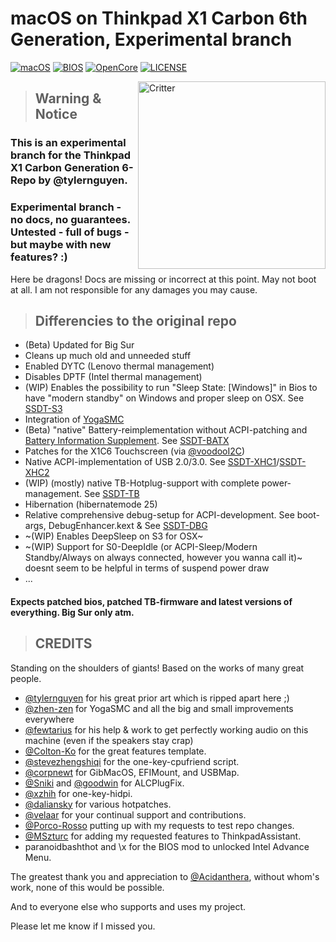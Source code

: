 # macOS on Thinkpad X1 Carbon 6th Generation, Experimental branch

[![macOS](https://img.shields.io/badge/macOS-Big_Sur_Beta_9-yellow.svg)](https://www.apple.com/de/macos/big-sur-preview/)
[![BIOS](https://img.shields.io/badge/BIOS-1.49-blue)](https://pcsupport.lenovo.com/us/en/products/laptops-and-netbooks/thinkpad-x-series-laptops/thinkpad-x1-carbon-6th-gen-type-20kh-20kg/downloads/driver-list/component?name=BIOS%2FUEFI)
[![OpenCore](https://img.shields.io/badge/OpenCore-0.6.2-green)](https://github.com/acidanthera/OpenCorePkg)
[![LICENSE](https://img.shields.io/badge/license-MIT-green.svg)](https://github.com/996icu/996.ICU/blob/master/LICENSE)

<img align="right" src="https://i.imgur.com/I3yUS4Q.png" alt="Critter" width="300">

> ## Warning & Notice

### This is an experimental branch for the Thinkpad X1 Carbon Generation 6-Repo by @tylernguyen.
### Experimental branch - no docs, no guarantees. Untested - full of bugs - but maybe with new features? :)

Here be dragons! Docs are missing or incorrect at this point. May not boot at all.
I am not responsible for any damages you may cause.

> ## Differencies to the original repo

* (Beta) Updated for Big Sur
* Cleans up much old and unneeded stuff
* Enabled DYTC (Lenovo thermal management)
* Disables DPTF (Intel thermal management)
* (WIP) Enables the possibility to run "Sleep State: [Windows]" in Bios to have "modern standby" on Windows and proper sleep on OSX. See [SSDT-S3](https://github.com/benbender/x1c6-hackintosh/blob/experimental/EFI/OC/dsl/SSDT-S3.dsl)
* Integration of [YogaSMC](https://github.com/zhen-zen/YogaSMC)
* (Beta) "native" Battery-reimplementation without ACPI-patching and [Battery Information Supplement](https://github.com/acidanthera/VirtualSMC/blob/master/Docs/Battery%20Information%20Supplement.md). See [SSDT-BATX](https://github.com/benbender/x1c6-hackintosh/blob/experimental/EFI/OC/dsl/SSDT-BATX.dsl)
* Patches for the X1C6 Touchscreen (via [@voodooI2C](https://gitter.im/alexandred/VoodooI2C))
* Native ACPI-implementation of USB 2.0/3.0. See [SSDT-XHC1](https://github.com/benbender/x1c6-hackintosh/blob/experimental/EFI/OC/dsl/SSDT-XHC1.dsl)/[SSDT-XHC2](https://github.com/benbender/x1c6-hackintosh/blob/experimental/EFI/OC/dsl/SSDT-XHC2.dsl)
* (WIP) (mostly) native TB-Hotplug-support with complete power-management. See [SSDT-TB](https://github.com/benbender/x1c6-hackintosh/blob/experimental/EFI/OC/dsl/SSDT-TB.dsl)
* Hibernation (hibernatemode 25)
* Relative comprehensive debug-setup for ACPI-development. See boot-args, DebugEnhancer.kext & See [SSDT-DBG](https://github.com/benbender/x1c6-hackintosh/blob/experimental/EFI/OC/dsl/SSDT-DBG.dsl)
* ~(WIP) Enables DeepSleep on S3 for OSX~
* ~(WIP) Support for S0-DeepIdle (or ACPI-Sleep/Modern Standby/Always on always connected, however you wanna call it)~ doesnt seem to be helpful in terms of suspend power draw
* ...

#### Expects patched bios, patched TB-firmware and latest versions of everything. Big Sur only atm.

> ## CREDITS

Standing on the shoulders of giants! Based on the works of many great people.

* [@tylernguyen](https://github.com/tylernguyen/x1c6-hackintosh) for his great prior art which is ripped apart here ;)
* [@zhen-zen](https://github.com/zhen-zen) for YogaSMC and all the big and small improvements everywhere
* [@fewtarius](https://github.com/fewtarius) for his help & work to get perfectly working audio on this machine (even if the speakers stay crap)
* [@Colton-Ko](https://github.com/Colton-Ko/macOS-ThinkPad-X1C6) for the great features template.  
* [@stevezhengshiqi](https://github.com/stevezhengshiqi) for the one-key-cpufriend script.  
* [@corpnewt](https://github.com/corpnewt) for GibMacOS, EFIMount, and USBMap.  
* [@Sniki](https://github.com/Sniki) and [@goodwin](https://github.com/goodwin) for ALCPlugFix.  
* [@xzhih](https://github.com/xzhih) for one-key-hidpi.  
* [@daliansky](https://github.com/daliansky) for various hotpatches.  
* [@velaar](https://github.com/velaar) for your continual support and contributions.  
* [@Porco-Rosso](https://github.com/Porco-Rosso) putting up with my requests to test repo changes.  
* [@MSzturc](https://github.com/MSzturc) for adding my requested features to ThinkpadAssistant.  
* paranoidbashthot and \x for the BIOS mod to unlocked Intel Advance Menu.


The greatest thank you and appreciation to [@Acidanthera](https://github.com/acidanthera), without whom's work, none of this would be possible.

And to everyone else who supports and uses my project.

Please let me know if I missed you.

